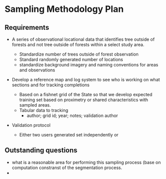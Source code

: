 # Sampling Methodology Plan 

## Requirements
- A series of observational locational data that identifies tree outside of forests and not tree outside of forests within a select study area.
    - Standardize number of trees outside of forest observation 
    - Standard randomly generated number of locations 
    - standardize background imagery and naming conventions for areas and observations 
    
- Develop a reference map and log system to see who is working on what sections and for tracking completions 
    - Based on a fishnet grid of the State so that we develop expected training set based on proximetry or shared characteristics with sampled areas. 
    - Tabular data to tracking 
        - author; grid id; year; notes; validation author 

- Validation protocol 
    - Either two users generated set independently or 

## Outstanding questions 
- what is a reasonable area for performing this sampling process (base on computation constranst of the segmentation process. 
- 